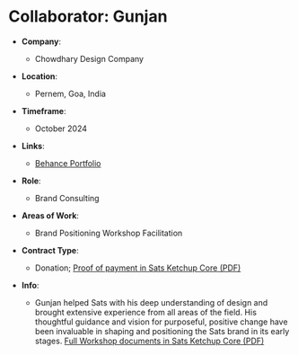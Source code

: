 # Collaborator: Gunjan

- **Company**:
  - Chowdhary Design Company

- **Location**:  
  - Pernem, Goa, India

- **Timeframe**:  
  - October 2024

- **Links**:  
  - [Behance Portfolio](https://www.behance.net/CDCo)

- **Role**:  
  - Brand Consulting  

- **Areas of Work**:  
  - Brand Positioning Workshop Facilitation  

- **Contract Type**:  
  - Donation; [Proof of payment in Sats Ketchup Core (PDF)](https://github.com/bahuwrihi/sats-ketchup-core/blob/main/_Files/Contract%20Files/TROXXY%20Wilde%20Hilde.pdf)

- **Info**:
  - Gunjan helped Sats with his deep understanding of design and brought extensive experience from all areas of the field. His thoughtful guidance and vision for purposeful, positive change have been invaluable in shaping and positioning the Sats brand in its early stages. [Full Workshop documents in Sats Ketchup Core (PDF)](https://github.com/bahuwrihi/Sats-Ketchup-Core/blob/main/_Files/Brand%20Positioning/Sats%20Brand%20Positioning%20Exercise.pdf)
